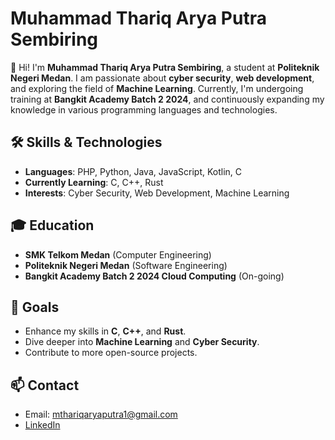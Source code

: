 # Muhammad Thariq Arya Putra Sembiring

👋 Hi! I'm **Muhammad Thariq Arya Putra Sembiring**, a student at **Politeknik Negeri Medan**. I am passionate about **cyber security**, **web development**, and exploring the field of **Machine Learning**. Currently, I'm undergoing training at **Bangkit Academy Batch 2 2024**, and continuously expanding my knowledge in various programming languages and technologies.

## 🛠️ Skills & Technologies

- **Languages**: PHP, Python, Java, JavaScript, Kotlin, C
- **Currently Learning**: C, C++, Rust
- **Interests**: Cyber Security, Web Development, Machine Learning

## 🎓 Education

- **SMK Telkom Medan** (Computer Engineering)
- **Politeknik Negeri Medan** (Software Engineering)
- **Bangkit Academy Batch 2 2024 Cloud Computing** (On-going)

## 🎯 Goals

- Enhance my skills in **C**, **C++**, and **Rust**.
- Dive deeper into **Machine Learning** and **Cyber Security**.
- Contribute to more open-source projects.

## 📫 Contact

- Email: [mthariqaryaputra1@gmail.com](mailto:mthariqaryaputra1@gmail.com)
- [LinkedIn](https://www.linkedin.com/in/muhammad-thariq-arya-putra-sembiring-6269a3197/)
